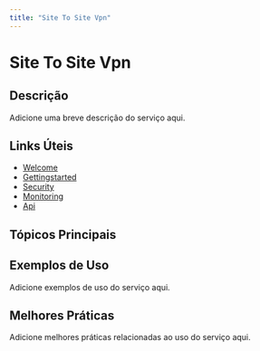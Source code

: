 ```yaml
---
title: "Site To Site Vpn"
---
```


# Site To Site Vpn

## Descrição

Adicione uma breve descrição do serviço aqui.

## Links Úteis

- [Welcome](https://docs.aws.amazon.com/vpn/latest/s2svpn/Welcome.html)
- [Gettingstarted](https://docs.aws.amazon.com/vpn/latest/s2svpn/GettingStarted.html)
- [Security](https://docs.aws.amazon.com/vpn/latest/s2svpn/Security.html)
- [Monitoring](https://docs.aws.amazon.com/vpn/latest/s2svpn/Monitoring.html)
- [Api](https://docs.aws.amazon.com/vpn/latest/s2svpn/API.html)

## Tópicos Principais



## Exemplos de Uso

Adicione exemplos de uso do serviço aqui.

## Melhores Práticas

Adicione melhores práticas relacionadas ao uso do serviço aqui.
